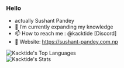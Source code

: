 ### Hello
- actually Sushant Pandey
- 🌱 I’m currently expanding my knowledge
- 📫 How to reach me : @kacktide [Discord]
- 💪 Website: https://sushant-pandey.com.np


![Kacktide's Top Languages](https://github-readme-stats.vercel.app/api/top-langs/?username=Kacktide&theme=vision-friendly-dark&show_icons=true&hide_border=true&layout=compact) \
  ![Kacktide's Stats](https://github-readme-stats.vercel.app/api?username=Kacktide&theme=vision-friendly-dark&show_icons=true&hide_border=true&count_private=true)

  


